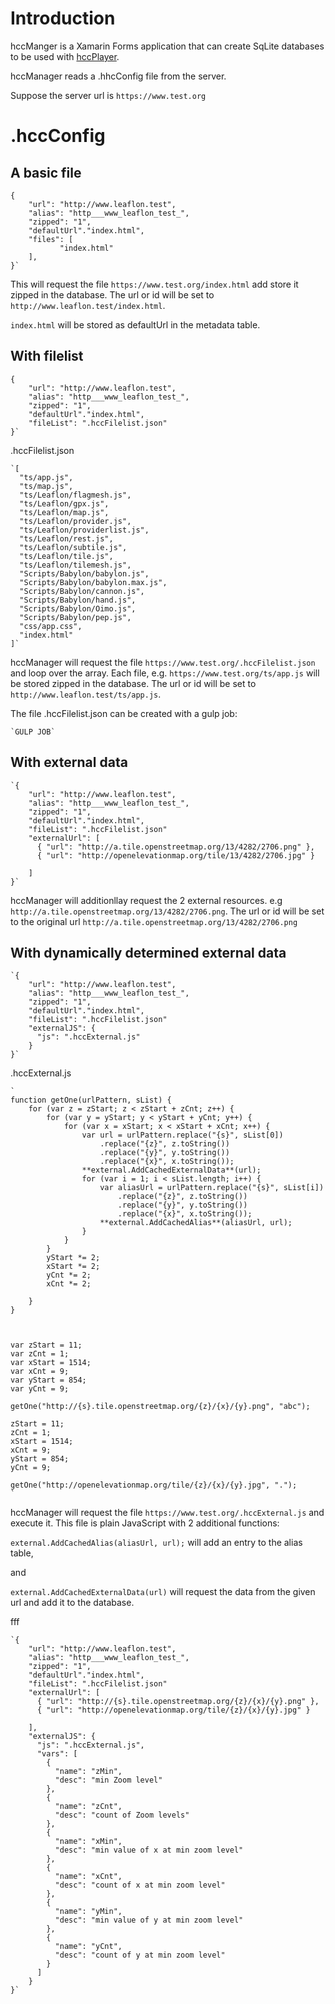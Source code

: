 # Introduction

hccManger is a Xamarin Forms application that can create SqLite databases to be used with [hccPlayer](../../../hccPlayer).

hccManager reads a .hhcConfig file from the server.

Suppose the server url is `https://www.test.org`

# .hccConfig

## A basic file

    {
        "url": "http://www.leaflon.test",
        "alias": "http___www_leaflon_test_",
        "zipped": "1",
        "defaultUrl"."index.html",
        "files": [
               "index.html"
        ],
    }`

This will request the file `https://www.test.org/index.html` add store it zipped in the database. The url or id will be set to `http://www.leaflon.test/index.html`.

`index.html` will be stored as defaultUrl in the metadata table.

## With filelist

    {
        "url": "http://www.leaflon.test",
        "alias": "http___www_leaflon_test_",
        "zipped": "1",
        "defaultUrl"."index.html",
        "fileList": ".hccFilelist.json"
    }`


.hccFilelist.json

    `[
      "ts/app.js",
      "ts/map.js",
      "ts/Leaflon/flagmesh.js",
      "ts/Leaflon/gpx.js",
      "ts/Leaflon/map.js",
      "ts/Leaflon/provider.js",
      "ts/Leaflon/providerlist.js",
      "ts/Leaflon/rest.js",
      "ts/Leaflon/subtile.js",
      "ts/Leaflon/tile.js",
      "ts/Leaflon/tilemesh.js",
      "Scripts/Babylon/babylon.js",
      "Scripts/Babylon/babylon.max.js",
      "Scripts/Babylon/cannon.js",
      "Scripts/Babylon/hand.js",
      "Scripts/Babylon/Oimo.js",
      "Scripts/Babylon/pep.js",
      "css/app.css",
      "index.html"
    ]`

hccManager will request the file `https://www.test.org/.hccFilelist.json` and loop over the array. Each file, e.g. `https://www.test.org/ts/app.js` will be stored zipped in the database. The url or id will be set to `http://www.leaflon.test/ts/app.js`.

The file .hccFilelist.json can be created with a gulp job:

    `GULP JOB`


## With external data

    `{
        "url": "http://www.leaflon.test",
        "alias": "http___www_leaflon_test_",
        "zipped": "1",
        "defaultUrl"."index.html",
        "fileList": ".hccFilelist.json"
        "externalUrl": [
          { "url": "http://a.tile.openstreetmap.org/13/4282/2706.png" },
          { "url": "http://openelevationmap.org/tile/13/4282/2706.jpg" }
          
        ]
    }`

hccManager will additionllay request the 2 external resources. e.g `http://a.tile.openstreetmap.org/13/4282/2706.png`. The url or id will be set to the original url `http://a.tile.openstreetmap.org/13/4282/2706.png`

## With dynamically determined external data


    `{
        "url": "http://www.leaflon.test",
        "alias": "http___www_leaflon_test_",
        "zipped": "1",
        "defaultUrl"."index.html",
        "fileList": ".hccFilelist.json"
        "externalJS": {
          "js": ".hccExternal.js"
        }
    }`


.hccExternal.js

    `
    function getOne(urlPattern, sList) {
        for (var z = zStart; z < zStart + zCnt; z++) {
            for (var y = yStart; y < yStart + yCnt; y++) {
                for (var x = xStart; x < xStart + xCnt; x++) {
                    var url = urlPattern.replace("{s}", sList[0])
                        .replace("{z}", z.toString())
                        .replace("{y}", y.toString())
                        .replace("{x}", x.toString());
                    **external.AddCachedExternalData**(url);
                    for (var i = 1; i < sList.length; i++) {
                        var aliasUrl = urlPattern.replace("{s}", sList[i])
                            .replace("{z}", z.toString())
                            .replace("{y}", y.toString())
                            .replace("{x}", x.toString());
                        **external.AddCachedAlias**(aliasUrl, url);
                    }
                }
            }
            yStart *= 2;
            xStart *= 2;
            yCnt *= 2;
            xCnt *= 2;
        
        }
    }
    
    
    
    var zStart = 11;
    var zCnt = 1;
    var xStart = 1514;
    var xCnt = 9;
    var yStart = 854;
    var yCnt = 9;
    
    getOne("http://{s}.tile.openstreetmap.org/{z}/{x}/{y}.png", "abc");
    
    zStart = 11;
    zCnt = 1;
    xStart = 1514;
    xCnt = 9;
    yStart = 854;
    yCnt = 9;
    
    getOne("http://openelevationmap.org/tile/{z}/{x}/{y}.jpg", ".");
    `

hccManager will request the file `https://www.test.org/.hccExternal.js` and execute it. This file is plain JavaScript with 2 additional functions:

`external.AddCachedAlias(aliasUrl, url);` will add an entry to the alias table,

and 

`external.AddCachedExternalData(url)` will request the data from the given url and add it to the database.

fff


    `{
        "url": "http://www.leaflon.test",
        "alias": "http___www_leaflon_test_",
        "zipped": "1",
        "defaultUrl"."index.html",
        "fileList": ".hccFilelist.json"
        "externalUrl": [
          { "url": "http://{s}.tile.openstreetmap.org/{z}/{x}/{y}.png" },
          { "url": "http://openelevationmap.org/tile/{z}/{x}/{y}.jpg" }
          
        ],
        "externalJS": {
          "js": ".hccExternal.js",
          "vars": [
            {
              "name": "zMin",
              "desc": "min Zoom level"
            },
            {
              "name": "zCnt",
              "desc": "count of Zoom levels"
            },
            {
              "name": "xMin",
              "desc": "min value of x at min zoom level"
            },
            {
              "name": "xCnt",
              "desc": "count of x at min zoom level"
            },
            {
              "name": "yMin",
              "desc": "min value of y at min zoom level"
            },
            {
              "name": "yCnt",
              "desc": "count of y at min zoom level"
            }
          ]
        }
    }`



